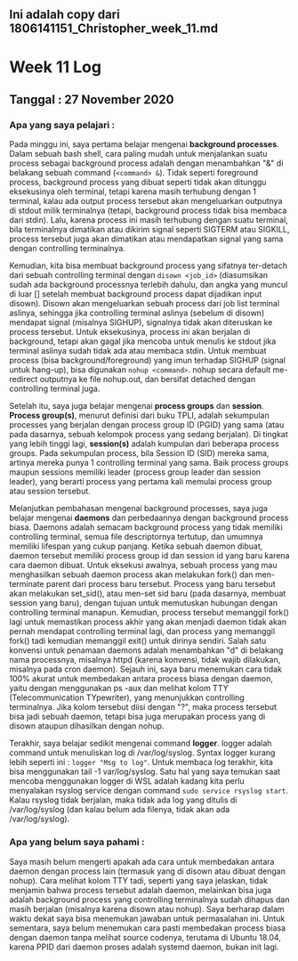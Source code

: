 ## Ini adalah copy dari 1806141151_Christopher_week_11.md
# Week 11 Log
## Tanggal : 27 November 2020
### Apa yang saya pelajari :
Pada minggu ini, saya pertama belajar mengenai **background processes**. Dalam sebuah bash shell, cara paling mudah untuk menjalankan suatu process sebagai background process adalah dengan menambahkan "&" di belakang sebuah command (`<command> &`). Tidak seperti foreground process, background process yang dibuat seperti tidak akan ditunggu eksekusinya oleh terminal, tetapi karena masih terhubung dengan 1 terminal, kalau ada output process tersebut akan mengeluarkan outputnya di stdout milik terminalnya (tetapi, background process tidak bisa membaca dari stdin). Lalu, karena process ini masih terhubung dengan suatu terminal, bila terminalnya dimatikan atau dikirim signal seperti SIGTERM atau SIGKILL, process tersebut juga akan dimatikan atau mendapatkan signal yang sama dengan controlling terminalnya.

Kemudian, kita bisa membuat background process yang sifatnya ter-detach dari sebuah controlling terminal dengan `disown <job_id>` (diasumsikan sudah ada background processnya terlebih dahulu, dan angka yang muncul di luar [] setelah membuat background process dapat dijadikan input disown). Disown akan mengeluarkan sebuah process dari job list terminal aslinya, sehingga jika controlling terminal aslinya (sebelum di disown) mendapat signal (misalnya SIGHUP), signalnya tidak akan diteruskan ke process tersebut. Untuk eksekusinya, process ini akan berjalan di background, tetapi akan gagal jika mencoba untuk menulis ke stdout jika terminal aslinya sudah tidak ada atau membaca stdin. Untuk membuat process (bisa background/foreground) yang imun terhadap SIGHUP (signal untuk hang-up), bisa digunakan `nohup <command>`. nohup secara default me-redirect outputnya ke file nohup.out, dan bersifat detached dengan controlling terminal juga.

Setelah itu, saya juga belajar mengenai **process groups** dan **session**. **Process group(s)**, menurut definisi dari buku TPLI, adalah sekumpulan processes yang berjalan dengan process group ID (PGID) yang sama (atau pada dasarnya, sebuah kelompok process yang sedang berjalan). Di tingkat yang lebih tinggi lagi, **session(s)** adalah kumpulan dari beberapa process groups. Pada sekumpulan process, bila Session ID (SID) mereka sama, artinya mereka punya 1 controlling terminal yang sama. Baik process groups maupun sessions memiliki leader (process group leader dan session leader), yang berarti process yang pertama kali memulai process group atau session tersebut.

Melanjutkan pembahasan mengenai background processes, saya juga belajar mengenai **daemons** dan perbedaannya dengan background process biasa. Daemons adalah semacam background process yang tidak memiliki controlling terminal, semua file descriptornya tertutup, dan umumnya memiliki lifespan yang cukup panjang. Ketika sebuah daemon dibuat, daemon tersebut memiliki process group id dan session id yang baru karena cara daemon dibuat. Untuk eksekusi awalnya, sebuah process yang mau menghasilkan sebuah daemon process akan melakukan fork() dan men-terminate parent dari process baru tersebut. Process yang baru tersebut akan melakukan set_sid(), atau men-set sid baru (pada dasarnya, membuat session yang baru), dengan tujuan untuk memutuskan hubungan dengan controlling terminal manapun. Kemudian, process tersebut memanggil fork() lagi untuk memastikan process akhir yang akan menjadi daemon tidak akan pernah mendapat controlling terminal lagi, dan process yang memanggil fork() tadi kemudian memanggil exit() untuk dirinya sendiri. Salah satu konvensi untuk penamaan daemons adalah menambahkan "d" di belakang nama processnya, misalnya httpd (karena konvensi, tidak wajib dilakukan, misalnya pada cron daemon). Sejauh ini, saya baru menemukan cara tidak 100% akurat untuk membedakan antara process biasa dengan daemon, yaitu dengan menggunakan ps -aux dan melihat kolom TTY (Telecommunication TYpewriter), yang menunjukkan controlling terminalnya. Jika kolom tersebut diisi dengan "?", maka process tersebut bisa jadi sebuah daemon, tetapi bisa juga merupakan process yang di disown ataupun dihasilkan dengan nohup.

Terakhir, saya belajar sedikit mengenai command **logger**. logger adalah command untuk menuliskan log di /var/log/syslog. Syntax logger kurang lebih seperti ini : `logger "Msg to log"`. Untuk membaca log terakhir, kita bisa menggunakan tail -1 var/log/syslog. Satu hal yang saya temukan saat mencoba menggunakan logger di WSL adalah kadang kita perlu menyalakan rsyslog service dengan command `sudo service rsyslog start`. Kalau rsyslog tidak berjalan, maka tidak ada log yang ditulis di /var/log/syslog (dan kalau belum ada filenya, tidak akan ada /var/log/syslog).

### Apa yang belum saya pahami :
Saya masih belum mengerti apakah ada cara untuk membedakan antara daemon dengan process lain (termasuk yang di disown atau dibuat dengan nohup). Cara melihat kolom TTY tadi, seperti yang saya jelaskan, tidak menjamin bahwa process tersebut adalah daemon, melainkan bisa juga adalah background process yang controlling terminalnya sudah dihapus dan masih berjalan (misalnya karena disown atau nohup). Saya berharap dalam waktu dekat saya bisa menemukan jawaban untuk permasalahan ini. Untuk sementara, saya belum menemukan cara pasti membedakan process biasa dengan daemon tanpa melihat source codenya, terutama di Ubuntu 18.04, karena PPID dari daemon proses adalah systemd daemon, bukan init lagi.
